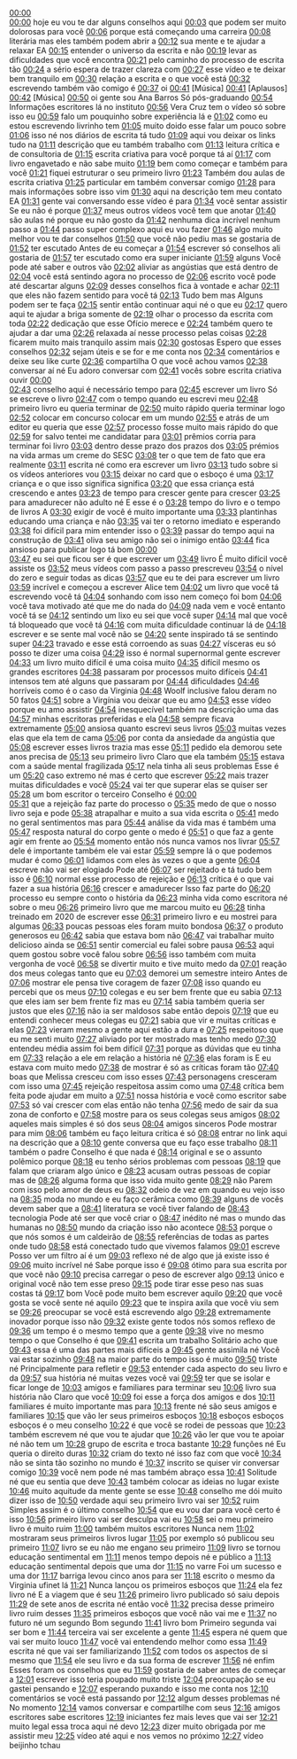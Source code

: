 [00:00](https://youtu.be/UecAvJcctVU?list=TLPQMjgwNzIwMjVd2DteS5TPKQ&t=0)  
[00:00](https://youtu.be/UecAvJcctVU?list=TLPQMjgwNzIwMjVd2DteS5TPKQ&t=0) hoje eu vou te dar alguns conselhos aqui 
[00:03](https://youtu.be/UecAvJcctVU?list=TLPQMjgwNzIwMjVd2DteS5TPKQ&t=3) que podem ser muito dolorosas para você 
[00:06](https://youtu.be/UecAvJcctVU?list=TLPQMjgwNzIwMjVd2DteS5TPKQ&t=6) porque está começando uma carreira 
[00:08](https://youtu.be/UecAvJcctVU?list=TLPQMjgwNzIwMjVd2DteS5TPKQ&t=8) literária mas eles também podem abrir a 
[00:12](https://youtu.be/UecAvJcctVU?list=TLPQMjgwNzIwMjVd2DteS5TPKQ&t=12) sua mente e te ajudar a relaxar EA 
[00:15](https://youtu.be/UecAvJcctVU?list=TLPQMjgwNzIwMjVd2DteS5TPKQ&t=15) entender o universo da escrita e não 
[00:19](https://youtu.be/UecAvJcctVU?list=TLPQMjgwNzIwMjVd2DteS5TPKQ&t=19) levar as dificuldades que você encontra 
[00:21](https://youtu.be/UecAvJcctVU?list=TLPQMjgwNzIwMjVd2DteS5TPKQ&t=21) pelo caminho do processo de escrita tão 
[00:24](https://youtu.be/UecAvJcctVU?list=TLPQMjgwNzIwMjVd2DteS5TPKQ&t=24) a sério espera de trazer clareza com 
[00:27](https://youtu.be/UecAvJcctVU?list=TLPQMjgwNzIwMjVd2DteS5TPKQ&t=27) esse vídeo e te deixar bem tranquilo em 
[00:30](https://youtu.be/UecAvJcctVU?list=TLPQMjgwNzIwMjVd2DteS5TPKQ&t=30) relação a escrita e o que você está 
[00:32](https://youtu.be/UecAvJcctVU?list=TLPQMjgwNzIwMjVd2DteS5TPKQ&t=32) escrevendo também vão comigo é 
[00:37](https://youtu.be/UecAvJcctVU?list=TLPQMjgwNzIwMjVd2DteS5TPKQ&t=37) oi 
[00:41](https://youtu.be/UecAvJcctVU?list=TLPQMjgwNzIwMjVd2DteS5TPKQ&t=41) [Música] 
[00:41](https://youtu.be/UecAvJcctVU?list=TLPQMjgwNzIwMjVd2DteS5TPKQ&t=41) [Aplausos] 
[00:42](https://youtu.be/UecAvJcctVU?list=TLPQMjgwNzIwMjVd2DteS5TPKQ&t=42) [Música] 
[00:50](https://youtu.be/UecAvJcctVU?list=TLPQMjgwNzIwMjVd2DteS5TPKQ&t=50) oi gente sou Ana Barros Só pós-graduando 
[00:54](https://youtu.be/UecAvJcctVU?list=TLPQMjgwNzIwMjVd2DteS5TPKQ&t=54) Informações escritores lá no instituto 
[00:56](https://youtu.be/UecAvJcctVU?list=TLPQMjgwNzIwMjVd2DteS5TPKQ&t=56) Vera Cruz tem o vídeo só sobre isso eu 
[00:59](https://youtu.be/UecAvJcctVU?list=TLPQMjgwNzIwMjVd2DteS5TPKQ&t=59) falo um pouquinho sobre experiência lá e 
[01:02](https://youtu.be/UecAvJcctVU?list=TLPQMjgwNzIwMjVd2DteS5TPKQ&t=62) como eu estou escrevendo livrinho tem 
[01:05](https://youtu.be/UecAvJcctVU?list=TLPQMjgwNzIwMjVd2DteS5TPKQ&t=65) muito doido esse falar um pouco sobre 
[01:06](https://youtu.be/UecAvJcctVU?list=TLPQMjgwNzIwMjVd2DteS5TPKQ&t=66) isso né nos diários de escrita tá tudo 
[01:09](https://youtu.be/UecAvJcctVU?list=TLPQMjgwNzIwMjVd2DteS5TPKQ&t=69) aqui vou deixar os links tudo na 
[01:11](https://youtu.be/UecAvJcctVU?list=TLPQMjgwNzIwMjVd2DteS5TPKQ&t=71) descrição que eu também trabalho com 
[01:13](https://youtu.be/UecAvJcctVU?list=TLPQMjgwNzIwMjVd2DteS5TPKQ&t=73) leitura crítica e de consultoria de 
[01:15](https://youtu.be/UecAvJcctVU?list=TLPQMjgwNzIwMjVd2DteS5TPKQ&t=75) escrita criativa para você porque tá aí 
[01:17](https://youtu.be/UecAvJcctVU?list=TLPQMjgwNzIwMjVd2DteS5TPKQ&t=77) com livro engavetado e não sabe muito 
[01:19](https://youtu.be/UecAvJcctVU?list=TLPQMjgwNzIwMjVd2DteS5TPKQ&t=79) bem como começar e também para você 
[01:21](https://youtu.be/UecAvJcctVU?list=TLPQMjgwNzIwMjVd2DteS5TPKQ&t=81) fiquei estruturar o seu primeiro livro 
[01:23](https://youtu.be/UecAvJcctVU?list=TLPQMjgwNzIwMjVd2DteS5TPKQ&t=83) Também dou aulas de escrita criativa 
[01:25](https://youtu.be/UecAvJcctVU?list=TLPQMjgwNzIwMjVd2DteS5TPKQ&t=85) particular em também conversar comigo 
[01:28](https://youtu.be/UecAvJcctVU?list=TLPQMjgwNzIwMjVd2DteS5TPKQ&t=88) para mais informações sobre isso vim 
[01:30](https://youtu.be/UecAvJcctVU?list=TLPQMjgwNzIwMjVd2DteS5TPKQ&t=90) aqui na descrição tem meu contato EA 
[01:31](https://youtu.be/UecAvJcctVU?list=TLPQMjgwNzIwMjVd2DteS5TPKQ&t=91) gente vai conversando esse vídeo é para 
[01:34](https://youtu.be/UecAvJcctVU?list=TLPQMjgwNzIwMjVd2DteS5TPKQ&t=94) você sentar assistir Se eu não é porque 
[01:37](https://youtu.be/UecAvJcctVU?list=TLPQMjgwNzIwMjVd2DteS5TPKQ&t=97) meus outros vídeos você tem que anotar 
[01:40](https://youtu.be/UecAvJcctVU?list=TLPQMjgwNzIwMjVd2DteS5TPKQ&t=100) são aulas né porque eu não gosto da 
[01:42](https://youtu.be/UecAvJcctVU?list=TLPQMjgwNzIwMjVd2DteS5TPKQ&t=102) nenhuma dica incrível nenhum passo a 
[01:44](https://youtu.be/UecAvJcctVU?list=TLPQMjgwNzIwMjVd2DteS5TPKQ&t=104) passo super complexo aqui eu vou fazer 
[01:46](https://youtu.be/UecAvJcctVU?list=TLPQMjgwNzIwMjVd2DteS5TPKQ&t=106) algo muito melhor vou te dar conselhos 
[01:50](https://youtu.be/UecAvJcctVU?list=TLPQMjgwNzIwMjVd2DteS5TPKQ&t=110) que você não pediu mas se gostaria de 
[01:52](https://youtu.be/UecAvJcctVU?list=TLPQMjgwNzIwMjVd2DteS5TPKQ&t=112) ter escutado Antes de eu começar a 
[01:54](https://youtu.be/UecAvJcctVU?list=TLPQMjgwNzIwMjVd2DteS5TPKQ&t=114) escrever só conselhos ali gostaria de 
[01:57](https://youtu.be/UecAvJcctVU?list=TLPQMjgwNzIwMjVd2DteS5TPKQ&t=117) ter escutado como era super iniciante 
[01:59](https://youtu.be/UecAvJcctVU?list=TLPQMjgwNzIwMjVd2DteS5TPKQ&t=119) alguns Você pode até saber e outros vão 
[02:02](https://youtu.be/UecAvJcctVU?list=TLPQMjgwNzIwMjVd2DteS5TPKQ&t=122) aliviar as angústias que está dentro de 
[02:04](https://youtu.be/UecAvJcctVU?list=TLPQMjgwNzIwMjVd2DteS5TPKQ&t=124) você está sentindo agora no processo de 
[02:06](https://youtu.be/UecAvJcctVU?list=TLPQMjgwNzIwMjVd2DteS5TPKQ&t=126) escrito você pode até descartar alguns 
[02:09](https://youtu.be/UecAvJcctVU?list=TLPQMjgwNzIwMjVd2DteS5TPKQ&t=129) desses conselhos fica à vontade e achar 
[02:11](https://youtu.be/UecAvJcctVU?list=TLPQMjgwNzIwMjVd2DteS5TPKQ&t=131) que eles não fazem sentido para você tá 
[02:13](https://youtu.be/UecAvJcctVU?list=TLPQMjgwNzIwMjVd2DteS5TPKQ&t=133) Tudo bem mas Alguns podem ser te faça 
[02:15](https://youtu.be/UecAvJcctVU?list=TLPQMjgwNzIwMjVd2DteS5TPKQ&t=135) sentir então continuar aqui né o que eu 
[02:17](https://youtu.be/UecAvJcctVU?list=TLPQMjgwNzIwMjVd2DteS5TPKQ&t=137) quero aqui te ajudar a briga somente de 
[02:19](https://youtu.be/UecAvJcctVU?list=TLPQMjgwNzIwMjVd2DteS5TPKQ&t=139) olhar o processo da escrita com toda 
[02:22](https://youtu.be/UecAvJcctVU?list=TLPQMjgwNzIwMjVd2DteS5TPKQ&t=142) dedicação que esse Ofício merece e 
[02:24](https://youtu.be/UecAvJcctVU?list=TLPQMjgwNzIwMjVd2DteS5TPKQ&t=144) também quero te ajudar a dar uma 
[02:26](https://youtu.be/UecAvJcctVU?list=TLPQMjgwNzIwMjVd2DteS5TPKQ&t=146) relaxada aí nesse processo pelas coisas 
[02:28](https://youtu.be/UecAvJcctVU?list=TLPQMjgwNzIwMjVd2DteS5TPKQ&t=148) ficarem muito mais tranquilo assim mais 
[02:30](https://youtu.be/UecAvJcctVU?list=TLPQMjgwNzIwMjVd2DteS5TPKQ&t=150) gostosas Espero que esses conselhos 
[02:32](https://youtu.be/UecAvJcctVU?list=TLPQMjgwNzIwMjVd2DteS5TPKQ&t=152) sejam úteis e se for e me conta nos 
[02:34](https://youtu.be/UecAvJcctVU?list=TLPQMjgwNzIwMjVd2DteS5TPKQ&t=154) comentários e deixe seu like curte 
[02:36](https://youtu.be/UecAvJcctVU?list=TLPQMjgwNzIwMjVd2DteS5TPKQ&t=156) compartilha O que você achou vamos 
[02:38](https://youtu.be/UecAvJcctVU?list=TLPQMjgwNzIwMjVd2DteS5TPKQ&t=158) conversar aí né Eu adoro conversar com 
[02:41](https://youtu.be/UecAvJcctVU?list=TLPQMjgwNzIwMjVd2DteS5TPKQ&t=161) vocês sobre escrita criativa ouvir 
[00:00](https://youtu.be/UecAvJcctVU?list=TLPQMjgwNzIwMjVd2DteS5TPKQ&t=0)  
[02:43](https://youtu.be/UecAvJcctVU?list=TLPQMjgwNzIwMjVd2DteS5TPKQ&t=163) conselho aqui é necessário tempo para 
[02:45](https://youtu.be/UecAvJcctVU?list=TLPQMjgwNzIwMjVd2DteS5TPKQ&t=165) escrever um livro Só se escreve o livro 
[02:47](https://youtu.be/UecAvJcctVU?list=TLPQMjgwNzIwMjVd2DteS5TPKQ&t=167) com o tempo quando eu escrevi meu 
[02:48](https://youtu.be/UecAvJcctVU?list=TLPQMjgwNzIwMjVd2DteS5TPKQ&t=168) primeiro livro eu queria terminar de 
[02:50](https://youtu.be/UecAvJcctVU?list=TLPQMjgwNzIwMjVd2DteS5TPKQ&t=170) muito rápido queria terminar logo 
[02:52](https://youtu.be/UecAvJcctVU?list=TLPQMjgwNzIwMjVd2DteS5TPKQ&t=172) colocar em concurso colocar em um mundo 
[02:55](https://youtu.be/UecAvJcctVU?list=TLPQMjgwNzIwMjVd2DteS5TPKQ&t=175) e atrás de um editor eu queria que esse 
[02:57](https://youtu.be/UecAvJcctVU?list=TLPQMjgwNzIwMjVd2DteS5TPKQ&t=177) processo fosse muito mais rápido do que 
[02:59](https://youtu.be/UecAvJcctVU?list=TLPQMjgwNzIwMjVd2DteS5TPKQ&t=179) for salvo tentei me candidatar para 
[03:01](https://youtu.be/UecAvJcctVU?list=TLPQMjgwNzIwMjVd2DteS5TPKQ&t=181) prêmios corria para terminar foi livro 
[03:03](https://youtu.be/UecAvJcctVU?list=TLPQMjgwNzIwMjVd2DteS5TPKQ&t=183) dentro desse prazo dos prazos dos 
[03:05](https://youtu.be/UecAvJcctVU?list=TLPQMjgwNzIwMjVd2DteS5TPKQ&t=185) prémios na vida armas um creme do SESC 
[03:08](https://youtu.be/UecAvJcctVU?list=TLPQMjgwNzIwMjVd2DteS5TPKQ&t=188) ter o que tem de fato que era realmente 
[03:11](https://youtu.be/UecAvJcctVU?list=TLPQMjgwNzIwMjVd2DteS5TPKQ&t=191) escrita né como era escrever um livro 
[03:13](https://youtu.be/UecAvJcctVU?list=TLPQMjgwNzIwMjVd2DteS5TPKQ&t=193) tudo sobre si os vídeos anteriores vou 
[03:15](https://youtu.be/UecAvJcctVU?list=TLPQMjgwNzIwMjVd2DteS5TPKQ&t=195) deixar no card que o esboço é uma 
[03:17](https://youtu.be/UecAvJcctVU?list=TLPQMjgwNzIwMjVd2DteS5TPKQ&t=197) criança e o que isso significa significa 
[03:20](https://youtu.be/UecAvJcctVU?list=TLPQMjgwNzIwMjVd2DteS5TPKQ&t=200) que essa criança está crescendo e antes 
[03:23](https://youtu.be/UecAvJcctVU?list=TLPQMjgwNzIwMjVd2DteS5TPKQ&t=203) de tempo para crescer gente para crescer 
[03:25](https://youtu.be/UecAvJcctVU?list=TLPQMjgwNzIwMjVd2DteS5TPKQ&t=205) para amadurecer não adulto né E esse é o 
[03:28](https://youtu.be/UecAvJcctVU?list=TLPQMjgwNzIwMjVd2DteS5TPKQ&t=208) tempo do livro e o tempo de livros A 
[03:30](https://youtu.be/UecAvJcctVU?list=TLPQMjgwNzIwMjVd2DteS5TPKQ&t=210) exigir de você é muito importante uma 
[03:33](https://youtu.be/UecAvJcctVU?list=TLPQMjgwNzIwMjVd2DteS5TPKQ&t=213) plantinhas educando uma criança e não 
[03:35](https://youtu.be/UecAvJcctVU?list=TLPQMjgwNzIwMjVd2DteS5TPKQ&t=215) vai ter o retorno imediato e esperando 
[03:38](https://youtu.be/UecAvJcctVU?list=TLPQMjgwNzIwMjVd2DteS5TPKQ&t=218) foi difícil para mim entender isso o 
[03:39](https://youtu.be/UecAvJcctVU?list=TLPQMjgwNzIwMjVd2DteS5TPKQ&t=219) passar do tempo aqui na construção de 
[03:41](https://youtu.be/UecAvJcctVU?list=TLPQMjgwNzIwMjVd2DteS5TPKQ&t=221) oliva seu amigo não sei o inimigo então 
[03:44](https://youtu.be/UecAvJcctVU?list=TLPQMjgwNzIwMjVd2DteS5TPKQ&t=224) fica ansioso para publicar logo tá bom 
[00:00](https://youtu.be/UecAvJcctVU?list=TLPQMjgwNzIwMjVd2DteS5TPKQ&t=0)  
[03:47](https://youtu.be/UecAvJcctVU?list=TLPQMjgwNzIwMjVd2DteS5TPKQ&t=227) eu sei que ficou ser é que escrever um 
[03:49](https://youtu.be/UecAvJcctVU?list=TLPQMjgwNzIwMjVd2DteS5TPKQ&t=229) livro É muito difícil você assiste os 
[03:52](https://youtu.be/UecAvJcctVU?list=TLPQMjgwNzIwMjVd2DteS5TPKQ&t=232) meus vídeos com passo a passo prescreveu 
[03:54](https://youtu.be/UecAvJcctVU?list=TLPQMjgwNzIwMjVd2DteS5TPKQ&t=234) o nível do zero e seguir todas as dicas 
[03:57](https://youtu.be/UecAvJcctVU?list=TLPQMjgwNzIwMjVd2DteS5TPKQ&t=237) que eu te dei para escrever um livro 
[03:59](https://youtu.be/UecAvJcctVU?list=TLPQMjgwNzIwMjVd2DteS5TPKQ&t=239) incrível e começou a escrever Alice tem 
[04:02](https://youtu.be/UecAvJcctVU?list=TLPQMjgwNzIwMjVd2DteS5TPKQ&t=242) um livro que você tá escrevendo você tá 
[04:04](https://youtu.be/UecAvJcctVU?list=TLPQMjgwNzIwMjVd2DteS5TPKQ&t=244) sonhando com isso nem começo foi bom 
[04:06](https://youtu.be/UecAvJcctVU?list=TLPQMjgwNzIwMjVd2DteS5TPKQ&t=246) você tava motivado até que me do nada do 
[04:09](https://youtu.be/UecAvJcctVU?list=TLPQMjgwNzIwMjVd2DteS5TPKQ&t=249) nada vem e você entanto você tá se 
[04:12](https://youtu.be/UecAvJcctVU?list=TLPQMjgwNzIwMjVd2DteS5TPKQ&t=252) sentindo um lixo eu sei que você super 
[04:14](https://youtu.be/UecAvJcctVU?list=TLPQMjgwNzIwMjVd2DteS5TPKQ&t=254) mal que você tá bloqueado que você tá 
[04:16](https://youtu.be/UecAvJcctVU?list=TLPQMjgwNzIwMjVd2DteS5TPKQ&t=256) com muita dificuldade continuar lá de 
[04:18](https://youtu.be/UecAvJcctVU?list=TLPQMjgwNzIwMjVd2DteS5TPKQ&t=258) escrever e se sente mal você não se 
[04:20](https://youtu.be/UecAvJcctVU?list=TLPQMjgwNzIwMjVd2DteS5TPKQ&t=260) sente inspirado tá se sentindo super 
[04:23](https://youtu.be/UecAvJcctVU?list=TLPQMjgwNzIwMjVd2DteS5TPKQ&t=263) travado e esse está corroendo as suas 
[04:27](https://youtu.be/UecAvJcctVU?list=TLPQMjgwNzIwMjVd2DteS5TPKQ&t=267) vísceras eu só posso te dizer uma coisa 
[04:29](https://youtu.be/UecAvJcctVU?list=TLPQMjgwNzIwMjVd2DteS5TPKQ&t=269) isso é normal supernormal gente escrever 
[04:33](https://youtu.be/UecAvJcctVU?list=TLPQMjgwNzIwMjVd2DteS5TPKQ&t=273) um livro muito difícil é uma coisa muito 
[04:35](https://youtu.be/UecAvJcctVU?list=TLPQMjgwNzIwMjVd2DteS5TPKQ&t=275) difícil mesmo os grandes escritores 
[04:38](https://youtu.be/UecAvJcctVU?list=TLPQMjgwNzIwMjVd2DteS5TPKQ&t=278) passaram por processos muito difíceis 
[04:41](https://youtu.be/UecAvJcctVU?list=TLPQMjgwNzIwMjVd2DteS5TPKQ&t=281) intensos tem até alguns que passaram por 
[04:44](https://youtu.be/UecAvJcctVU?list=TLPQMjgwNzIwMjVd2DteS5TPKQ&t=284) dificuldades 
[04:46](https://youtu.be/UecAvJcctVU?list=TLPQMjgwNzIwMjVd2DteS5TPKQ&t=286) horríveis como é o caso da Virginia 
[04:48](https://youtu.be/UecAvJcctVU?list=TLPQMjgwNzIwMjVd2DteS5TPKQ&t=288) Woolf inclusive falou deram no 50 fatos 
[04:51](https://youtu.be/UecAvJcctVU?list=TLPQMjgwNzIwMjVd2DteS5TPKQ&t=291) sobre a Virgínia vou deixar que eu amo 
[04:53](https://youtu.be/UecAvJcctVU?list=TLPQMjgwNzIwMjVd2DteS5TPKQ&t=293) esse vídeo porque eu amo assistir 
[04:54](https://youtu.be/UecAvJcctVU?list=TLPQMjgwNzIwMjVd2DteS5TPKQ&t=294) inesquecível também na descrição uma das 
[04:57](https://youtu.be/UecAvJcctVU?list=TLPQMjgwNzIwMjVd2DteS5TPKQ&t=297) minhas escritoras preferidas e ela 
[04:58](https://youtu.be/UecAvJcctVU?list=TLPQMjgwNzIwMjVd2DteS5TPKQ&t=298) sempre ficava extremamente 
[05:00](https://youtu.be/UecAvJcctVU?list=TLPQMjgwNzIwMjVd2DteS5TPKQ&t=300) ansiosa quanto escrevi seus livros 
[05:03](https://youtu.be/UecAvJcctVU?list=TLPQMjgwNzIwMjVd2DteS5TPKQ&t=303) muitas vezes elas que ela tem de cama 
[05:06](https://youtu.be/UecAvJcctVU?list=TLPQMjgwNzIwMjVd2DteS5TPKQ&t=306) por conta da ansiedade da angústia que 
[05:08](https://youtu.be/UecAvJcctVU?list=TLPQMjgwNzIwMjVd2DteS5TPKQ&t=308) escrever esses livros trazia mas esse 
[05:11](https://youtu.be/UecAvJcctVU?list=TLPQMjgwNzIwMjVd2DteS5TPKQ&t=311) pedido ela demorou sete anos precisa de 
[05:13](https://youtu.be/UecAvJcctVU?list=TLPQMjgwNzIwMjVd2DteS5TPKQ&t=313) seu primeiro livro Claro que ela também 
[05:15](https://youtu.be/UecAvJcctVU?list=TLPQMjgwNzIwMjVd2DteS5TPKQ&t=315) estava com a saúde mental fragilizada 
[05:17](https://youtu.be/UecAvJcctVU?list=TLPQMjgwNzIwMjVd2DteS5TPKQ&t=317) nela tinha ali seus problemas Esse é um 
[05:20](https://youtu.be/UecAvJcctVU?list=TLPQMjgwNzIwMjVd2DteS5TPKQ&t=320) caso extremo né mas é certo que escrever 
[05:22](https://youtu.be/UecAvJcctVU?list=TLPQMjgwNzIwMjVd2DteS5TPKQ&t=322) mais trazer muitas dificuldades e você 
[05:24](https://youtu.be/UecAvJcctVU?list=TLPQMjgwNzIwMjVd2DteS5TPKQ&t=324) vai ter que superar elas se quiser ser 
[05:28](https://youtu.be/UecAvJcctVU?list=TLPQMjgwNzIwMjVd2DteS5TPKQ&t=328) um bom escritor o terceiro Conselho é 
[00:00](https://youtu.be/UecAvJcctVU?list=TLPQMjgwNzIwMjVd2DteS5TPKQ&t=0)  
[05:31](https://youtu.be/UecAvJcctVU?list=TLPQMjgwNzIwMjVd2DteS5TPKQ&t=331) que a rejeição faz parte do processo o 
[05:35](https://youtu.be/UecAvJcctVU?list=TLPQMjgwNzIwMjVd2DteS5TPKQ&t=335) medo de que o nosso livro seja e pode 
[05:38](https://youtu.be/UecAvJcctVU?list=TLPQMjgwNzIwMjVd2DteS5TPKQ&t=338) atrapalhar e muito a sua vida escrita o 
[05:41](https://youtu.be/UecAvJcctVU?list=TLPQMjgwNzIwMjVd2DteS5TPKQ&t=341) medo no geral sentimentos mas para 
[05:44](https://youtu.be/UecAvJcctVU?list=TLPQMjgwNzIwMjVd2DteS5TPKQ&t=344) análise da vida mas é também uma 
[05:47](https://youtu.be/UecAvJcctVU?list=TLPQMjgwNzIwMjVd2DteS5TPKQ&t=347) resposta natural do corpo gente o medo é 
[05:51](https://youtu.be/UecAvJcctVU?list=TLPQMjgwNzIwMjVd2DteS5TPKQ&t=351) o que faz a gente agir em frente ao 
[05:54](https://youtu.be/UecAvJcctVU?list=TLPQMjgwNzIwMjVd2DteS5TPKQ&t=354) momento então nós nunca vamos nos livrar 
[05:57](https://youtu.be/UecAvJcctVU?list=TLPQMjgwNzIwMjVd2DteS5TPKQ&t=357) dele é importante também ele vai estar 
[05:59](https://youtu.be/UecAvJcctVU?list=TLPQMjgwNzIwMjVd2DteS5TPKQ&t=359) sempre lá o que podemos mudar é como 
[06:01](https://youtu.be/UecAvJcctVU?list=TLPQMjgwNzIwMjVd2DteS5TPKQ&t=361) lidamos com eles às vezes o que a gente 
[06:04](https://youtu.be/UecAvJcctVU?list=TLPQMjgwNzIwMjVd2DteS5TPKQ&t=364) escreve não vai ser elogiado Pode até 
[06:07](https://youtu.be/UecAvJcctVU?list=TLPQMjgwNzIwMjVd2DteS5TPKQ&t=367) ser rejeitado e tá tudo bem isso é 
[06:10](https://youtu.be/UecAvJcctVU?list=TLPQMjgwNzIwMjVd2DteS5TPKQ&t=370) normal esse processo de rejeição e 
[06:13](https://youtu.be/UecAvJcctVU?list=TLPQMjgwNzIwMjVd2DteS5TPKQ&t=373) crítica é o que vai fazer a sua história 
[06:16](https://youtu.be/UecAvJcctVU?list=TLPQMjgwNzIwMjVd2DteS5TPKQ&t=376) crescer e amadurecer Isso faz parte do 
[06:20](https://youtu.be/UecAvJcctVU?list=TLPQMjgwNzIwMjVd2DteS5TPKQ&t=380) processo eu sempre conto o história da 
[06:23](https://youtu.be/UecAvJcctVU?list=TLPQMjgwNzIwMjVd2DteS5TPKQ&t=383) minha vida como escritora né sobre o meu 
[06:26](https://youtu.be/UecAvJcctVU?list=TLPQMjgwNzIwMjVd2DteS5TPKQ&t=386) primeiro livro que me marcou muito eu 
[06:28](https://youtu.be/UecAvJcctVU?list=TLPQMjgwNzIwMjVd2DteS5TPKQ&t=388) tinha treinado em 2020 de escrever esse 
[06:31](https://youtu.be/UecAvJcctVU?list=TLPQMjgwNzIwMjVd2DteS5TPKQ&t=391) primeiro livro e eu mostrei para algumas 
[06:33](https://youtu.be/UecAvJcctVU?list=TLPQMjgwNzIwMjVd2DteS5TPKQ&t=393) poucas pessoas eles foram muito bondosa 
[06:37](https://youtu.be/UecAvJcctVU?list=TLPQMjgwNzIwMjVd2DteS5TPKQ&t=397) o produto generosos eu 
[06:42](https://youtu.be/UecAvJcctVU?list=TLPQMjgwNzIwMjVd2DteS5TPKQ&t=402) sabia que estava bom não 
[06:47](https://youtu.be/UecAvJcctVU?list=TLPQMjgwNzIwMjVd2DteS5TPKQ&t=407) vai trabalhar muito delicioso ainda se 
[06:51](https://youtu.be/UecAvJcctVU?list=TLPQMjgwNzIwMjVd2DteS5TPKQ&t=411) sentir comercial eu falei sobre pausa 
[06:53](https://youtu.be/UecAvJcctVU?list=TLPQMjgwNzIwMjVd2DteS5TPKQ&t=413) aqui quem gostou sobre você falou sobre 
[06:56](https://youtu.be/UecAvJcctVU?list=TLPQMjgwNzIwMjVd2DteS5TPKQ&t=416) isso também com muita vergonha de você 
[06:58](https://youtu.be/UecAvJcctVU?list=TLPQMjgwNzIwMjVd2DteS5TPKQ&t=418) se divertir muito e tive muito medo da 
[07:01](https://youtu.be/UecAvJcctVU?list=TLPQMjgwNzIwMjVd2DteS5TPKQ&t=421) reação dos meus colegas tanto que eu 
[07:03](https://youtu.be/UecAvJcctVU?list=TLPQMjgwNzIwMjVd2DteS5TPKQ&t=423) demorei um semestre inteiro Antes de 
[07:06](https://youtu.be/UecAvJcctVU?list=TLPQMjgwNzIwMjVd2DteS5TPKQ&t=426) mostrar ele pensa tive coragem de fazer 
[07:08](https://youtu.be/UecAvJcctVU?list=TLPQMjgwNzIwMjVd2DteS5TPKQ&t=428) isso quando eu percebi que os meus 
[07:10](https://youtu.be/UecAvJcctVU?list=TLPQMjgwNzIwMjVd2DteS5TPKQ&t=430) colegas e eu ser bem frente que eu sabia 
[07:13](https://youtu.be/UecAvJcctVU?list=TLPQMjgwNzIwMjVd2DteS5TPKQ&t=433) que eles iam ser bem frente fiz mas eu 
[07:14](https://youtu.be/UecAvJcctVU?list=TLPQMjgwNzIwMjVd2DteS5TPKQ&t=434) sabia também queria ser justos que eles 
[07:16](https://youtu.be/UecAvJcctVU?list=TLPQMjgwNzIwMjVd2DteS5TPKQ&t=436) não ia ser maldosos sabe então depois 
[07:19](https://youtu.be/UecAvJcctVU?list=TLPQMjgwNzIwMjVd2DteS5TPKQ&t=439) que eu entendi conhecer meus colegas eu 
[07:21](https://youtu.be/UecAvJcctVU?list=TLPQMjgwNzIwMjVd2DteS5TPKQ&t=441) sabia que vir e muitas críticas e elas 
[07:23](https://youtu.be/UecAvJcctVU?list=TLPQMjgwNzIwMjVd2DteS5TPKQ&t=443) vieram mesmo a gente aqui estão a dura e 
[07:25](https://youtu.be/UecAvJcctVU?list=TLPQMjgwNzIwMjVd2DteS5TPKQ&t=445) respeitoso que eu me senti muito 
[07:27](https://youtu.be/UecAvJcctVU?list=TLPQMjgwNzIwMjVd2DteS5TPKQ&t=447) aliviado por ter mostrado mas tenho medo 
[07:30](https://youtu.be/UecAvJcctVU?list=TLPQMjgwNzIwMjVd2DteS5TPKQ&t=450) entendeu média assim foi bem difícil 
[07:31](https://youtu.be/UecAvJcctVU?list=TLPQMjgwNzIwMjVd2DteS5TPKQ&t=451) porque as dúvidas que eu tinha em 
[07:33](https://youtu.be/UecAvJcctVU?list=TLPQMjgwNzIwMjVd2DteS5TPKQ&t=453) relação a ele em relação a história né 
[07:36](https://youtu.be/UecAvJcctVU?list=TLPQMjgwNzIwMjVd2DteS5TPKQ&t=456) elas foram is E eu estava com muito medo 
[07:38](https://youtu.be/UecAvJcctVU?list=TLPQMjgwNzIwMjVd2DteS5TPKQ&t=458) de mostrar é só as críticas foram tão 
[07:40](https://youtu.be/UecAvJcctVU?list=TLPQMjgwNzIwMjVd2DteS5TPKQ&t=460) boas que Melissa cresceu com isso esses 
[07:43](https://youtu.be/UecAvJcctVU?list=TLPQMjgwNzIwMjVd2DteS5TPKQ&t=463) personagens cresceram com isso uma 
[07:45](https://youtu.be/UecAvJcctVU?list=TLPQMjgwNzIwMjVd2DteS5TPKQ&t=465) rejeição respeitosa assim como uma 
[07:48](https://youtu.be/UecAvJcctVU?list=TLPQMjgwNzIwMjVd2DteS5TPKQ&t=468) crítica bem feita pode ajudar em muito a 
[07:51](https://youtu.be/UecAvJcctVU?list=TLPQMjgwNzIwMjVd2DteS5TPKQ&t=471) nossa história e você como escritor sabe 
[07:53](https://youtu.be/UecAvJcctVU?list=TLPQMjgwNzIwMjVd2DteS5TPKQ&t=473) só vai crescer com elas então não tenha 
[07:56](https://youtu.be/UecAvJcctVU?list=TLPQMjgwNzIwMjVd2DteS5TPKQ&t=476) medo de sair da sua zona de conforto e 
[07:58](https://youtu.be/UecAvJcctVU?list=TLPQMjgwNzIwMjVd2DteS5TPKQ&t=478) mostre para os seus colegas seus amigos 
[08:02](https://youtu.be/UecAvJcctVU?list=TLPQMjgwNzIwMjVd2DteS5TPKQ&t=482) aqueles mais simples é só dos seus 
[08:04](https://youtu.be/UecAvJcctVU?list=TLPQMjgwNzIwMjVd2DteS5TPKQ&t=484) amigos sinceros Pode mostrar para mim 
[08:06](https://youtu.be/UecAvJcctVU?list=TLPQMjgwNzIwMjVd2DteS5TPKQ&t=486) também eu faço leitura crítica é só 
[08:08](https://youtu.be/UecAvJcctVU?list=TLPQMjgwNzIwMjVd2DteS5TPKQ&t=488) entrar no link aqui na descrição que a 
[08:10](https://youtu.be/UecAvJcctVU?list=TLPQMjgwNzIwMjVd2DteS5TPKQ&t=490) gente conversa que eu faço esse trabalho 
[08:11](https://youtu.be/UecAvJcctVU?list=TLPQMjgwNzIwMjVd2DteS5TPKQ&t=491) também o padre Conselho é que nada é 
[08:14](https://youtu.be/UecAvJcctVU?list=TLPQMjgwNzIwMjVd2DteS5TPKQ&t=494) original e se o assunto polêmico porque 
[08:18](https://youtu.be/UecAvJcctVU?list=TLPQMjgwNzIwMjVd2DteS5TPKQ&t=498) eu tenho sérios problemas com pessoas 
[08:19](https://youtu.be/UecAvJcctVU?list=TLPQMjgwNzIwMjVd2DteS5TPKQ&t=499) que falam que criaram algo único e 
[08:23](https://youtu.be/UecAvJcctVU?list=TLPQMjgwNzIwMjVd2DteS5TPKQ&t=503) acusam outras pessoas de copiar mas de 
[08:26](https://youtu.be/UecAvJcctVU?list=TLPQMjgwNzIwMjVd2DteS5TPKQ&t=506) alguma forma que isso vida muito gente 
[08:29](https://youtu.be/UecAvJcctVU?list=TLPQMjgwNzIwMjVd2DteS5TPKQ&t=509) não Parem com isso pelo amor de deus eu 
[08:32](https://youtu.be/UecAvJcctVU?list=TLPQMjgwNzIwMjVd2DteS5TPKQ&t=512) odeio de vez em quando eu vejo isso na 
[08:35](https://youtu.be/UecAvJcctVU?list=TLPQMjgwNzIwMjVd2DteS5TPKQ&t=515) moda no mundo e eu faço cerâmica como 
[08:39](https://youtu.be/UecAvJcctVU?list=TLPQMjgwNzIwMjVd2DteS5TPKQ&t=519) alguns de vocês devem saber que a 
[08:41](https://youtu.be/UecAvJcctVU?list=TLPQMjgwNzIwMjVd2DteS5TPKQ&t=521) literatura se você tiver falando de 
[08:43](https://youtu.be/UecAvJcctVU?list=TLPQMjgwNzIwMjVd2DteS5TPKQ&t=523) tecnologia Pode até ser que você criar o 
[08:47](https://youtu.be/UecAvJcctVU?list=TLPQMjgwNzIwMjVd2DteS5TPKQ&t=527) inédito né mas o mundo das humanas no 
[08:50](https://youtu.be/UecAvJcctVU?list=TLPQMjgwNzIwMjVd2DteS5TPKQ&t=530) mundo da criação isso não acontece 
[08:53](https://youtu.be/UecAvJcctVU?list=TLPQMjgwNzIwMjVd2DteS5TPKQ&t=533) porque o que nós somos é um caldeirão de 
[08:55](https://youtu.be/UecAvJcctVU?list=TLPQMjgwNzIwMjVd2DteS5TPKQ&t=535) referências de todas as partes onde tudo 
[08:58](https://youtu.be/UecAvJcctVU?list=TLPQMjgwNzIwMjVd2DteS5TPKQ&t=538) está conectado tudo que vivemos falamos 
[09:01](https://youtu.be/UecAvJcctVU?list=TLPQMjgwNzIwMjVd2DteS5TPKQ&t=541) escreve Posso ver um filtro aí é um 
[09:03](https://youtu.be/UecAvJcctVU?list=TLPQMjgwNzIwMjVd2DteS5TPKQ&t=543) reflexo né de algo que já existe isso é 
[09:06](https://youtu.be/UecAvJcctVU?list=TLPQMjgwNzIwMjVd2DteS5TPKQ&t=546) muito incrível né Sabe porque isso é 
[09:08](https://youtu.be/UecAvJcctVU?list=TLPQMjgwNzIwMjVd2DteS5TPKQ&t=548) ótimo para sua escrita por que você não 
[09:10](https://youtu.be/UecAvJcctVU?list=TLPQMjgwNzIwMjVd2DteS5TPKQ&t=550) precisa carregar o peso de escrever algo 
[09:13](https://youtu.be/UecAvJcctVU?list=TLPQMjgwNzIwMjVd2DteS5TPKQ&t=553) único e original você não tem esse preso 
[09:15](https://youtu.be/UecAvJcctVU?list=TLPQMjgwNzIwMjVd2DteS5TPKQ&t=555) pode tirar esse peso nas suas costas tá 
[09:17](https://youtu.be/UecAvJcctVU?list=TLPQMjgwNzIwMjVd2DteS5TPKQ&t=557) bom Você pode muito bem escrever aquilo 
[09:20](https://youtu.be/UecAvJcctVU?list=TLPQMjgwNzIwMjVd2DteS5TPKQ&t=560) que você gosta se você sente né aquilo 
[09:23](https://youtu.be/UecAvJcctVU?list=TLPQMjgwNzIwMjVd2DteS5TPKQ&t=563) que te inspira axila que você viu sem se 
[09:26](https://youtu.be/UecAvJcctVU?list=TLPQMjgwNzIwMjVd2DteS5TPKQ&t=566) preocupar se você está escrevendo algo 
[09:28](https://youtu.be/UecAvJcctVU?list=TLPQMjgwNzIwMjVd2DteS5TPKQ&t=568) extremamente inovador porque isso não 
[09:32](https://youtu.be/UecAvJcctVU?list=TLPQMjgwNzIwMjVd2DteS5TPKQ&t=572) existe gente todos nós somos reflexo de 
[09:36](https://youtu.be/UecAvJcctVU?list=TLPQMjgwNzIwMjVd2DteS5TPKQ&t=576) um tempo é o mesmo tempo que a gente 
[09:38](https://youtu.be/UecAvJcctVU?list=TLPQMjgwNzIwMjVd2DteS5TPKQ&t=578) vive no mesmo tempo o que Conselho é que 
[09:41](https://youtu.be/UecAvJcctVU?list=TLPQMjgwNzIwMjVd2DteS5TPKQ&t=581) escrita um trabalho Solitário acho que 
[09:43](https://youtu.be/UecAvJcctVU?list=TLPQMjgwNzIwMjVd2DteS5TPKQ&t=583) essa é uma das partes mais difíceis a 
[09:45](https://youtu.be/UecAvJcctVU?list=TLPQMjgwNzIwMjVd2DteS5TPKQ&t=585) gente assimila né Você vai estar sozinho 
[09:48](https://youtu.be/UecAvJcctVU?list=TLPQMjgwNzIwMjVd2DteS5TPKQ&t=588) na maior parte do tempo isso é muito 
[09:50](https://youtu.be/UecAvJcctVU?list=TLPQMjgwNzIwMjVd2DteS5TPKQ&t=590) triste né Principalmente para refletir e 
[09:53](https://youtu.be/UecAvJcctVU?list=TLPQMjgwNzIwMjVd2DteS5TPKQ&t=593) entender cada aspecto do seu livro e da 
[09:57](https://youtu.be/UecAvJcctVU?list=TLPQMjgwNzIwMjVd2DteS5TPKQ&t=597) sua história né muitas vezes você vai 
[09:59](https://youtu.be/UecAvJcctVU?list=TLPQMjgwNzIwMjVd2DteS5TPKQ&t=599) ter que se isolar e ficar longe de 
[10:03](https://youtu.be/UecAvJcctVU?list=TLPQMjgwNzIwMjVd2DteS5TPKQ&t=603) amigos e familiares para terminar seu 
[10:06](https://youtu.be/UecAvJcctVU?list=TLPQMjgwNzIwMjVd2DteS5TPKQ&t=606) livro sua história não Claro que você 
[10:09](https://youtu.be/UecAvJcctVU?list=TLPQMjgwNzIwMjVd2DteS5TPKQ&t=609) foi esse a força dos amigos e dos 
[10:11](https://youtu.be/UecAvJcctVU?list=TLPQMjgwNzIwMjVd2DteS5TPKQ&t=611) familiares é muito importante mas para 
[10:13](https://youtu.be/UecAvJcctVU?list=TLPQMjgwNzIwMjVd2DteS5TPKQ&t=613) frente né são seus amigos e familiares 
[10:15](https://youtu.be/UecAvJcctVU?list=TLPQMjgwNzIwMjVd2DteS5TPKQ&t=615) que vão ler seus primeiros esboços 
[10:18](https://youtu.be/UecAvJcctVU?list=TLPQMjgwNzIwMjVd2DteS5TPKQ&t=618) esboços esboços esboços é o meu conselho 
[10:22](https://youtu.be/UecAvJcctVU?list=TLPQMjgwNzIwMjVd2DteS5TPKQ&t=622) é que você se rodei de pessoas que 
[10:23](https://youtu.be/UecAvJcctVU?list=TLPQMjgwNzIwMjVd2DteS5TPKQ&t=623) também escrevem né que vou te ajudar que 
[10:26](https://youtu.be/UecAvJcctVU?list=TLPQMjgwNzIwMjVd2DteS5TPKQ&t=626) vão ler que vou te apoiar né não tem um 
[10:28](https://youtu.be/UecAvJcctVU?list=TLPQMjgwNzIwMjVd2DteS5TPKQ&t=628) grupo de escrita e troca bastante 
[10:29](https://youtu.be/UecAvJcctVU?list=TLPQMjgwNzIwMjVd2DteS5TPKQ&t=629) funções né Eu queria o direito duras 
[10:32](https://youtu.be/UecAvJcctVU?list=TLPQMjgwNzIwMjVd2DteS5TPKQ&t=632) criam do texto né isso faz com que você 
[10:34](https://youtu.be/UecAvJcctVU?list=TLPQMjgwNzIwMjVd2DteS5TPKQ&t=634) não se sinta tão sozinho no mundo é 
[10:37](https://youtu.be/UecAvJcctVU?list=TLPQMjgwNzIwMjVd2DteS5TPKQ&t=637) inscrito se quiser vir conversar comigo 
[10:39](https://youtu.be/UecAvJcctVU?list=TLPQMjgwNzIwMjVd2DteS5TPKQ&t=639) você nem pode né mas também abraço essa 
[10:41](https://youtu.be/UecAvJcctVU?list=TLPQMjgwNzIwMjVd2DteS5TPKQ&t=641) Solitude né que eu sentia que deve 
[10:43](https://youtu.be/UecAvJcctVU?list=TLPQMjgwNzIwMjVd2DteS5TPKQ&t=643) também colocar as ideias no lugar existe 
[10:46](https://youtu.be/UecAvJcctVU?list=TLPQMjgwNzIwMjVd2DteS5TPKQ&t=646) muito aquitude da mente gente se esse 
[10:48](https://youtu.be/UecAvJcctVU?list=TLPQMjgwNzIwMjVd2DteS5TPKQ&t=648) conselho me dói muito dizer isso de 
[10:50](https://youtu.be/UecAvJcctVU?list=TLPQMjgwNzIwMjVd2DteS5TPKQ&t=650) verdade aqui seu primeiro livro vai ser 
[10:52](https://youtu.be/UecAvJcctVU?list=TLPQMjgwNzIwMjVd2DteS5TPKQ&t=652) ruim Simples assim é o último conselho 
[10:54](https://youtu.be/UecAvJcctVU?list=TLPQMjgwNzIwMjVd2DteS5TPKQ&t=654) que eu vou dar para você certo é isso 
[10:56](https://youtu.be/UecAvJcctVU?list=TLPQMjgwNzIwMjVd2DteS5TPKQ&t=656) primeiro livro vai ser desculpa vai eu 
[10:58](https://youtu.be/UecAvJcctVU?list=TLPQMjgwNzIwMjVd2DteS5TPKQ&t=658) sei o meu primeiro livro é muito ruim 
[11:00](https://youtu.be/UecAvJcctVU?list=TLPQMjgwNzIwMjVd2DteS5TPKQ&t=660) também muitos escritores Nunca nem 
[11:02](https://youtu.be/UecAvJcctVU?list=TLPQMjgwNzIwMjVd2DteS5TPKQ&t=662) mostraram seus primeiros livros lugar 
[11:05](https://youtu.be/UecAvJcctVU?list=TLPQMjgwNzIwMjVd2DteS5TPKQ&t=665) por exemplo só publicou seu primeiro 
[11:07](https://youtu.be/UecAvJcctVU?list=TLPQMjgwNzIwMjVd2DteS5TPKQ&t=667) livro se eu não me engano seu primeiro 
[11:09](https://youtu.be/UecAvJcctVU?list=TLPQMjgwNzIwMjVd2DteS5TPKQ&t=669) livro se tornou educação sentimental em 
[11:11](https://youtu.be/UecAvJcctVU?list=TLPQMjgwNzIwMjVd2DteS5TPKQ&t=671) menos tempo depois né e público a 
[11:13](https://youtu.be/UecAvJcctVU?list=TLPQMjgwNzIwMjVd2DteS5TPKQ&t=673) educação sentimental depois que uma dor 
[11:15](https://youtu.be/UecAvJcctVU?list=TLPQMjgwNzIwMjVd2DteS5TPKQ&t=675) no varre Foi um sucesso e uma dor 
[11:17](https://youtu.be/UecAvJcctVU?list=TLPQMjgwNzIwMjVd2DteS5TPKQ&t=677) barriga levou cinco anos para ser 
[11:18](https://youtu.be/UecAvJcctVU?list=TLPQMjgwNzIwMjVd2DteS5TPKQ&t=678) escrito o mesmo da Virginia ufinet lá 
[11:21](https://youtu.be/UecAvJcctVU?list=TLPQMjgwNzIwMjVd2DteS5TPKQ&t=681) Nunca lançou os primeiros esboços que 
[11:24](https://youtu.be/UecAvJcctVU?list=TLPQMjgwNzIwMjVd2DteS5TPKQ&t=684) ela fez livro né E a viagem que é seu 
[11:26](https://youtu.be/UecAvJcctVU?list=TLPQMjgwNzIwMjVd2DteS5TPKQ&t=686) primeiro livro publicado só saiu depois 
[11:29](https://youtu.be/UecAvJcctVU?list=TLPQMjgwNzIwMjVd2DteS5TPKQ&t=689) de sete anos de escrita né então você 
[11:32](https://youtu.be/UecAvJcctVU?list=TLPQMjgwNzIwMjVd2DteS5TPKQ&t=692) precisa desse primeiro livro ruim desses 
[11:35](https://youtu.be/UecAvJcctVU?list=TLPQMjgwNzIwMjVd2DteS5TPKQ&t=695) primeiros esboços que você não vai me e 
[11:37](https://youtu.be/UecAvJcctVU?list=TLPQMjgwNzIwMjVd2DteS5TPKQ&t=697) no futuro né um segundo Bom segundo 
[11:41](https://youtu.be/UecAvJcctVU?list=TLPQMjgwNzIwMjVd2DteS5TPKQ&t=701) livro bom Primeiro segunda vai ser bom e 
[11:44](https://youtu.be/UecAvJcctVU?list=TLPQMjgwNzIwMjVd2DteS5TPKQ&t=704) terceira vai ser excelente a gente 
[11:45](https://youtu.be/UecAvJcctVU?list=TLPQMjgwNzIwMjVd2DteS5TPKQ&t=705) espera né quem que vai ser muito louco 
[11:47](https://youtu.be/UecAvJcctVU?list=TLPQMjgwNzIwMjVd2DteS5TPKQ&t=707) você vai entendendo melhor como essa 
[11:49](https://youtu.be/UecAvJcctVU?list=TLPQMjgwNzIwMjVd2DteS5TPKQ&t=709) escrita né que vai ser familiarizando 
[11:52](https://youtu.be/UecAvJcctVU?list=TLPQMjgwNzIwMjVd2DteS5TPKQ&t=712) com todos os aspectos de si mesmo que 
[11:54](https://youtu.be/UecAvJcctVU?list=TLPQMjgwNzIwMjVd2DteS5TPKQ&t=714) ele seu livro e da sua forma de escrever 
[11:56](https://youtu.be/UecAvJcctVU?list=TLPQMjgwNzIwMjVd2DteS5TPKQ&t=716) né enfim Esses foram os conselhos que eu 
[11:59](https://youtu.be/UecAvJcctVU?list=TLPQMjgwNzIwMjVd2DteS5TPKQ&t=719) gostaria de saber antes de começar a 
[12:01](https://youtu.be/UecAvJcctVU?list=TLPQMjgwNzIwMjVd2DteS5TPKQ&t=721) escrever isso teria poupado muito triste 
[12:04](https://youtu.be/UecAvJcctVU?list=TLPQMjgwNzIwMjVd2DteS5TPKQ&t=724) preocupação se eu gastei pensando e 
[12:07](https://youtu.be/UecAvJcctVU?list=TLPQMjgwNzIwMjVd2DteS5TPKQ&t=727) esperando puxando e isso me conta nos 
[12:10](https://youtu.be/UecAvJcctVU?list=TLPQMjgwNzIwMjVd2DteS5TPKQ&t=730) comentários se você está passando por 
[12:12](https://youtu.be/UecAvJcctVU?list=TLPQMjgwNzIwMjVd2DteS5TPKQ&t=732) algum desses problemas né No momento 
[12:14](https://youtu.be/UecAvJcctVU?list=TLPQMjgwNzIwMjVd2DteS5TPKQ&t=734) vamos conversar e compartilhe com seus 
[12:16](https://youtu.be/UecAvJcctVU?list=TLPQMjgwNzIwMjVd2DteS5TPKQ&t=736) amigos escritores sabe escritores 
[12:19](https://youtu.be/UecAvJcctVU?list=TLPQMjgwNzIwMjVd2DteS5TPKQ&t=739) iniciantes fez mais leves que vai ser 
[12:21](https://youtu.be/UecAvJcctVU?list=TLPQMjgwNzIwMjVd2DteS5TPKQ&t=741) muito legal essa troca aqui né devo 
[12:23](https://youtu.be/UecAvJcctVU?list=TLPQMjgwNzIwMjVd2DteS5TPKQ&t=743) dizer muito obrigada por me assistir meu 
[12:25](https://youtu.be/UecAvJcctVU?list=TLPQMjgwNzIwMjVd2DteS5TPKQ&t=745) vídeo até aqui e nos vemos no próximo 
[12:27](https://youtu.be/UecAvJcctVU?list=TLPQMjgwNzIwMjVd2DteS5TPKQ&t=747) vídeo beijinho tchau 